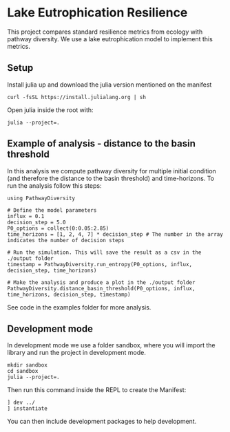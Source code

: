 # Lake Eutrophication Resilience

This project compares standard resilience metrics from ecology with pathway diversity. We use a lake eutrophication
model to implement this metrics.

## Setup
Install julia up and download the julia version mentioned on the manifest
```
curl -fsSL https://install.julialang.org | sh
```

Open julia inside the root with:
```
julia --project=.
```

## Example of analysis - distance to the basin threshold
In this analysis we compute pathway diversity for multiple initial condition (and therefore the distance to the basin
threshold) and time-horizons. To run the analysis follow this steps:
```
using PathwayDiversity

# Define the model parameters
influx = 0.1
decision_step = 5.0
P0_options = collect(0:0.05:2.85)
time_horizons = [1, 2, 4, 7] * decision_step # The number in the array indicates the number of decision steps

# Run the simulation. This will save the result as a csv in the ./output folder
timestamp = PathwayDiversity.run_entropy(P0_options, influx, decision_step, time_horizons)

# Make the analysis and produce a plot in the ./output folder
PathwayDiversity.distance_basin_threshold(P0_options, influx, time_horizons, decision_step, timestamp)
```

See code in the examples folder for more analysis.

## Development mode

In development mode we use a folder sandbox, where you will import the library and run the project in development mode.
```
mkdir sandbox
cd sandbox
julia --project=.
```

Then run this command inside the REPL to create the Manifest:
```
] dev ../
] instantiate
```

You can then include development packages to help development.
